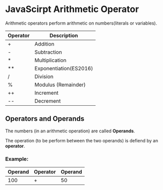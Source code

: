 # JavaScirpt Arithmetic Operator
Arithmetic operators perform arithmetic on numbers(literals or variables).

|Operator|Description|
|--------|-----------|
|+|Addition|
|-| Subtraction|
|*| Multiplication|
|**| Exponentiation(ES2016)|
|/| Division|
|%| Modulus (Remainder)|
|++| Increment|
|--| Decrement|

## Operators and Operands
The numbers (in an arithmetic operation) are called **Operands**.

The operation (to be perform between the two operands) is defiend by an **operator**.
### Example:
|Operand|Operator|Operand|
|-------|--------|-------|
|100|+|50|
